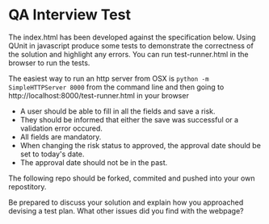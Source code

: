 QA Interview Test
====================

The index.html has been developed against the specification below. Using QUnit in javascript produce some tests to demonstrate the correctness of the solution and highlight any errors. You can run test-runner.html in the browser to run the tests.

The easiest way to run an http server from OSX is ```python -m SimpleHTTPServer 8000``` from the command line and then going to http://localhost:8000/test-runner.html in your browser

* A user should be able to fill in all the fields and save a risk.
* They should be informed that either the save was successful or a validation error occured.
* All fields are mandatory.
* When changing the risk status to approved, the approval date should be set to today's date.
* The approval date should not be in the past.

The following repo should be forked, commited and pushed into your own repostitory.

Be prepared to discuss your solution and explain how you approached devising a test plan.
What other issues did you find with the webpage?
